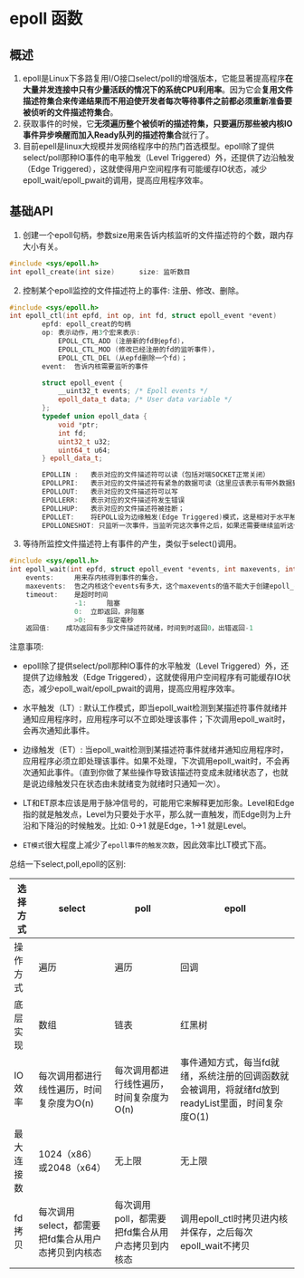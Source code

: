 # epoll 函数

## 概述

1. epoll是Linux下多路复用I/O接口select/poll的增强版本，它能显著提高程序**在大量并发连接中只有少量活跃的情况下的系统CPU利用率**。因为它会**复用文件描述符集合来传递结果而不用迫使开发者每次等待事件之前都必须重新准备要被侦听的文件描述符集合**。
2. 获取事件的时候，它**无须遍历整个被侦听的描述符集，只要遍历那些被内核IO事件异步唤醒而加入Ready队列的描述符集合**就行了。
3. 目前epell是linux大规模并发网络程序中的热门首选模型。epoll除了提供select/poll那种IO事件的电平触发（Level Triggered）外，还提供了边沿触发（Edge Triggered），这就使得用户空间程序有可能缓存IO状态，减少epoll_wait/epoll_pwait的调用，提高应用程序效率。

## 基础API

1. 创建一个epoll句柄，参数size用来告诉内核监听的文件描述符的个数，跟内存大小有关。

```c++
#include <sys/epoll.h>
int epoll_create(int size)		size: 监听数目
```

2. 控制某个epoll监控的文件描述符上的事件: 注册、修改、删除。

```c++
#include <sys/epoll.h>
int epoll_ctl(int epfd, int op, int fd, struct epoll_event *event)
		epfd: epoll_creat的句柄
		op: 表示动作，用3个宏来表示: 
			EPOLL_CTL_ADD (注册新的fd到epfd)，
			EPOLL_CTL_MOD (修改已经注册的fd的监听事件)，
			EPOLL_CTL_DEL (从epfd删除一个fd)；
		event: 	告诉内核需要监听的事件

		struct epoll_event {
			__uint32_t events; /* Epoll events */
			epoll_data_t data; /* User data variable */
		};
		typedef union epoll_data {
			void *ptr;
			int fd;
			uint32_t u32;
			uint64_t u64;
		} epoll_data_t;

		EPOLLIN : 	表示对应的文件描述符可以读（包括对端SOCKET正常关闭）
		EPOLLPRI: 	表示对应的文件描述符有紧急的数据可读（这里应该表示有带外数据到来）
		EPOLLOUT: 	表示对应的文件描述符可以写
		EPOLLERR: 	表示对应的文件描述符发生错误
		EPOLLHUP: 	表示对应的文件描述符被挂断；
		EPOLLET:  	将EPOLL设为边缘触发(Edge Triggered)模式，这是相对于水平触发(Level Triggered)而言的
		EPOLLONESHOT: 只监听一次事件，当监听完这次事件之后，如果还需要继续监听这个socket的话，需要再次把这个socket加入到EPOLL队列里

```

3. 等待所监控文件描述符上有事件的产生，类似于select()调用。

```c++
#include <sys/epoll.h>
int epoll_wait(int epfd, struct epoll_event *events, int maxevents, int timeout)
	events: 	用来存内核得到事件的集合，
	maxevents: 	告之内核这个events有多大，这个maxevents的值不能大于创建epoll_create()时的size，
	timeout: 	是超时时间
				-1: 	阻塞
				0: 	立即返回，非阻塞
				>0: 	指定毫秒
	返回值: 	成功返回有多少文件描述符就绪，时间到时返回0，出错返回-1

```


注意事项:

* epoll除了提供select/poll那种IO事件的水平触发（Level Triggered）外，还提供了边缘触发（Edge Triggered），这就使得用户空间程序有可能缓存IO状态，减少epoll_wait/epoll_pwait的调用，提高应用程序效率。

* 水平触发（LT）: 默认工作模式，即当epoll_wait检测到某描述符事件就绪并通知应用程序时，应用程序可以不立即处理该事件；下次调用epoll_wait时，会再次通知此事件。

* 边缘触发（ET）:  当epoll_wait检测到某描述符事件就绪并通知应用程序时，应用程序必须立即处理该事件。如果不处理，下次调用epoll_wait时，不会再次通知此事件。（直到你做了某些操作导致该描述符变成未就绪状态了，也就是说边缘触发只在状态由未就绪变为就绪时只通知一次）。

* LT和ET原本应该是用于脉冲信号的，可能用它来解释更加形象。Level和Edge指的就是触发点，Level为只要处于水平，那么就一直触发，而Edge则为上升沿和下降沿的时候触发。比如: 0->1 就是Edge，1->1 就是Level。

* `ET模式`很大程度上减少了`epoll事件的触发次数`，因此效率比LT模式下高。


总结一下select,poll,epoll的区别: 

选择方式 |select | poll | epoll
---|---|---|---
操作方式|	遍历|	遍历|	回调
底层实现|	数组|	链表|	红黑树
IO效率|	每次调用都进行线性遍历，时间复杂度为O(n)|	每次调用都进行线性遍历，时间复杂度为O(n)|	事件通知方式，每当fd就绪，系统注册的回调函数就会被调用，将就绪fd放到readyList里面，时间复杂度O(1)
最大连接数|	1024（x86）或2048（x64）|	无上限|	无上限
fd拷贝|	每次调用select，都需要把fd集合从用户态拷贝到内核态|	每次调用poll，都需要把fd集合从用户态拷贝到内核态|	调用epoll_ctl时拷贝进内核并保存，之后每次epoll_wait不拷贝

